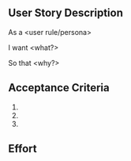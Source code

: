 ## User Story Description

As a <user rule/persona>

I want <what?>

So that <why?>

## Acceptance Criteria

1.
2.
3.

## Effort
